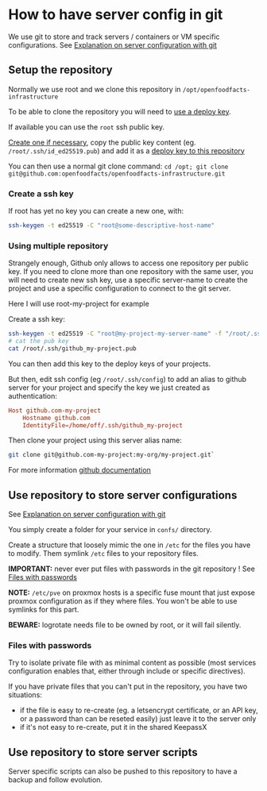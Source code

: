 # How to have server config in git

We use git to store and track servers / containers or VM specific configurations.
See [Explanation on server configuration with git](./explain-server-config-in-git.md)

## Setup the repository

Normally we use root and we clone this repository in `/opt/openfoodfacts-infrastructure`

To be able to clone the repository you will need to [use a deploy key](https://docs.github.com/en/authentication/connecting-to-github-with-ssh/managing-deploy-keys#deploy-keys).

If available you can use the `root` ssh public key.

[Create one if necessary](#create-a-ssh-key), copy the public key content (eg. `/root/.ssh/id_ed25519.pub`)
and add it as a [deploy key to this repository](https://github.com/openfoodfacts/openfoodfacts-infrastructure/settings/keys)

You can then use a normal git clone command: `cd /opt; git clone git@github.com:openfoodfacts/openfoodfacts-infrastructure.git`

### Create a ssh key

If root has yet no key you can create a new one, with:
```bash
ssh-keygen -t ed25519 -C "root@some-descriptive-host-name"
```

### Using multiple repository

Strangely enough, Github only allows to access one repository per public key.
If you need to clone more than one repository with the same user,
you will need to create new ssh key, use a specific server-name to create the project and use a specific configuration to connect to the git server.

Here I will use root-my-project for example

Create a ssh key:
```bash
ssh-keygen -t ed25519 -C "root@my-project-my-server-name" -f "/root/.ssh/github_my-project"
# cat the pub key
cat /root/.ssh/github_my-project.pub
```

You can then add this key to the deploy keys of your projects.

But then, edit ssh config (eg `/root/.ssh/config`) to add an alias to github server for your project and specify the key we just created as authentication:

```conf
Host github.com-my-project
    Hostname github.com
	IdentityFile=/home/off/.ssh/github_my-project
```

Then clone your project using this server alias name:

```bash
git clone git@github.com-my-project:my-org/my-project.git`
```

For more information [github documentation](https://docs.github.com/en/authentication/connecting-to-github-with-ssh/managing-deploy-keys#using-multiple-repositories-on-one-server)


## Use repository to store server configurations

See [Explanation on server configuration with git](./explain-server-config-in-git.md)

You simply create a folder for your service in `confs/` directory.

Create a structure that loosely mimic the one in `/etc` for the files you have to modify. Them symlink `/etc` files to your repository files.

**IMPORTANT:** never ever put files with passwords in the git repository ! See [Files with passwords](#files-with-passwords)

**NOTE:** `/etc/pve` on proxmox hosts is a specific fuse mount that just expose proxmox configuration as if they where files. You won't be able to use symlinks for this part.

**BEWARE:** logrotate needs file to be owned by root, or it will fail silently.

### Files with passwords

Try to isolate private file with as minimal content as possible (most services configuration enables that, either through include or specific directives).

If you have private files that you can't put in the repository, you have two situations:

* if the file is easy to re-create (eg. a letsencrypt certificate, or an API key, or a password than can be reseted easily) just leave it to the server only
* if it's not easy to re-create, put it in the shared KeepassX


## Use repository to store server scripts

Server specific scripts can also be pushed to this repository to have a backup and follow evolution.